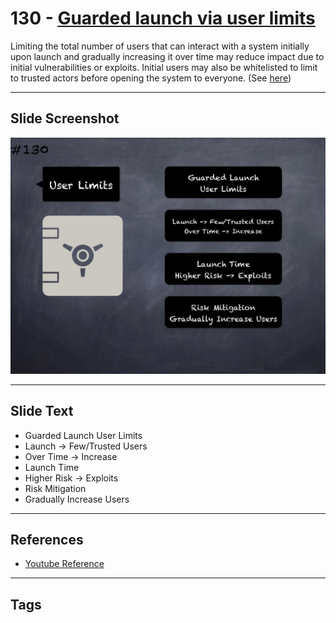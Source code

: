# 130 - [Guarded launch via user limits](Guarded%20launch%20via%20user%20limits.md)
Limiting the total number of users that can interact with a system initially upon launch and gradually increasing it over time may reduce impact due to initial vulnerabilities or exploits. Initial users may also be whitelisted to limit to trusted actors before opening the system to everyone. (See [here](https://medium.com/electric-capital/derisking-defi-guarded-launches-2600ce730e0a))
___
## Slide Screenshot
![0130.jpg](../../images/5.%20Pitfalls%20and%20Best%20Practices%20201/130.jpg)
___
## Slide Text
- Guarded Launch User Limits
- Launch -> Few/Trusted Users
- Over Time -> Increase
- Launch Time
- Higher Risk -> Exploits
- Risk Mitigation
- Gradually Increase Users
___
## References
- [Youtube Reference](https://youtu.be/HqHo1jKUnmU?t=706)
___
## Tags